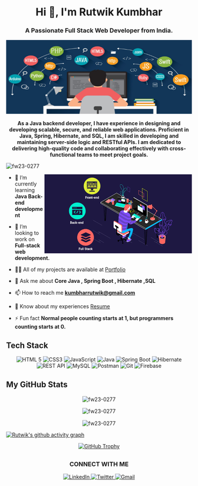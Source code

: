 
<h1 align="center">Hi 👋, I'm Rutwik Kumbhar</h1>
<h3 align="center">A Passionate Full Stack Web Developer from India.</h3>

<img src="https://github.com/fw23-0277/fw23-0277/blob/main/bg-github.jpg" alt="Alt text" width=100% height=200/>

<p align=center><b>As a Java backend developer, I have experience in designing and developing scalable, secure, and reliable web applications. Proficient in Java, Spring, Hibernate, and SQL, I am skilled in developing and maintaining server-side logic and RESTful APIs. I am dedicated to delivering high-quality code and collaborating effectively with cross-functional teams to meet project goals.</b></p>
 
 <img src="https://komarev.com/ghpvc/?username=fw23-0277&label=Profile%20views&color=0e75b6&style=flat" alt="fw23-0277" /> 

<p align="center"> <img src="https://github.com/fw23-0277/fw23-0277/blob/main/full-stack-development.gif" alt="Image description" width="400" align="right"> </p>



- 🌱 I’m currently learning **Java Back-end development**

- 👯 I’m looking to work on **Full-stack web development.**

- 👨‍💻 All of my projects are available at [Portfolio](https://drive.google.com/file/d/1ey4BaXOOfDvxYB1cuNMXCllxA59iiSpN/view?usp=share_link)

- 💬 Ask me about **Core Java , Spring Boot , Hibernate ,SQL**

- 📫 How to reach me **kumbharrutwik@gmail.com**

- 📄 Know about my experiences [Resume](https://drive.google.com/file/d/1ey4BaXOOfDvxYB1cuNMXCllxA59iiSpN/view?usp=share_link)

- ⚡ Fun fact **Normal people counting starts at 1, but programmers counting starts at 0.**











## Tech Stack
<div align="center">
<img src="https://img.shields.io/badge/HTML%205-informational?style=for-the-badge&logo=html5&logoColor=white&color=E34F26" alt="HTML 5" height="30" width="120" />
<img src="https://img.shields.io/badge/CSS3-informational?style=for-the-badge&logo=css3&logoColor=white&color=1572B6" alt="CSS3" height="30" width="100" />
<img src="https://img.shields.io/badge/JavaScript-informational?style=for-the-badge&logo=javascript&logoColor=white&color=F7DF1E" alt="JavaScript" height="30" width="120" />
<img src="https://img.shields.io/badge/Java-informational?style=for-the-badge&logo=java&logoColor=white&color=ED8B00" alt="Java" height="30" width="100" />
<img src="https://img.shields.io/badge/Spring%20Boot-informational?style=for-the-badge&logo=spring&logoColor=white&color=6DB33F" alt="Spring Boot" height="30" width="160" />
<img src="https://img.shields.io/badge/Hibernate-informational?style=for-the-badge&logo=hibernate&logoColor=white&color=A42E2B" alt="Hibernate" height="30" width="120" />
<img src="https://img.shields.io/badge/REST%20API-informational?style=for-the-badge&logo=rest&logoColor=white&color=6DB33F" alt="REST API" height="30" width="120" />
<img src="https://img.shields.io/badge/MySQL-informational?style=for-the-badge&logo=mysql&logoColor=white&color=4479A1" alt="MySQL" height="30" width="100" />
<img src="https://img.shields.io/badge/Postman-informational?style=for-the-badge&logo=postman&logoColor=white&color=FF6C37" alt="Postman" height="30" width="120" />
<img src="https://img.shields.io/badge/Git-informational?style=for-the-badge&logo=git&logoColor=white&color=F05032" alt="Git" height="30" width="80" />
<img src="https://img.shields.io/badge/Firebase-informational?style=for-the-badge&logo=firebase&logoColor=white&color=FFCA28" alt="Firebase" height="30" width="120" />
 </div>
 


<!-- ## Tech Stack

![HTML 5](https://img.shields.io/badge/HTML%205-informational?style=for-the-badge&logo=html5&logoColor=white&color=E34F26)
![CSS3](https://img.shields.io/badge/CSS3-informational?style=for-the-badge&logo=css3&logoColor=white&color=1572B6)
![JavaScript](https://img.shields.io/badge/JavaScript-informational?style=for-the-badge&logo=javascript&logoColor=white&color=F7DF1E)
![Java](https://img.shields.io/badge/Java-informational?style=for-the-badge&logo=java&logoColor=white&color=ED8B00)
![Spring Boot](https://img.shields.io/badge/Spring%20Boot-informational?style=for-the-badge&logo=spring&logoColor=white&color=6DB33F)
![Hibernate](https://img.shields.io/badge/Hibernate-informational?style=for-the-badge&logo=hibernate&logoColor=white&color=A42E2B)
![REST API](https://img.shields.io/badge/REST%20API-informational?style=for-the-badge&logo=rest&logoColor=white&color=6DB33F)
![MySQL](https://img.shields.io/badge/MySQL-informational?style=for-the-badge&logo=mysql&logoColor=white&color=4479A1)
![Postman](https://img.shields.io/badge/Postman-informational?style=for-the-badge&logo=postman&logoColor=white&color=FF6C37)
![Git](https://img.shields.io/badge/Git-informational?style=for-the-badge&logo=git&logoColor=white&color=F05032)
![Firebase](https://img.shields.io/badge/Firebase-informational?style=for-the-badge&logo=firebase&logoColor=white&color=FFCA28) 
 -->

<!-- Dark Mode  -->

## My GitHub Stats
<p align="center"><img align="center" src="https://github-readme-stats.vercel.app/api/top-langs?username=fw23-0277&show_icons=true&locale=en&layout=compact&theme=dark" alt="fw23-0277" /></p>

<p align=center>
    <img align="center" src="https://github-readme-stats.vercel.app/api?username=fw23-0277&show_icons=true&locale=en&theme=dark" alt="fw23-0277" />
</p>
<p align=center>
 <img align="center" src="https://github-readme-streak-stats.herokuapp.com/?user=fw23-0277&theme=dark" alt="fw23-0277" />
</p>

[![Rutwik's github activity graph](https://github-readme-activity-graph.cyclic.app/graph?username=fw23-0277&bg_color=110e0f&color=1ee3e6&line=28e63f&point=e13214&area=true&hide_border=true)](https://github.com/ashutosh00710/github-readme-activity-graph)


<div align="center">
  <a href="https://github.com/ryo-ma/github-profile-trophy">
    <img src="https://github-profile-trophy.vercel.app/?username=fw23-0277&theme=darkhub&margin-w=15" alt="GitHub Trophy" />
  </a>
</div>



## <h3 align="Center">CONNECT WITH ME</h3>
<p align="left">
<div align=center>
    <a href="https://www.linkedin.com/in/rutwik-kumbhar/" target="_blank">
        <img src="https://img.icons8.com/color/48/000000/linkedin.png" alt="LinkedIn" height="30" width="30">
    </a>
    <a href="https://twitter.com/YOUR_USERNAME" target="_blank">
        <img src="https://img.icons8.com/color/48/000000/twitter.png" alt="Twitter" height="30" width="30">
    </a>
    <a href="mailto:YOUR_EMAIL_ADDRESS" target="_blank">
        <img src="https://img.icons8.com/color/48/000000/gmail-new.png" alt="Gmail" height="30" width="30">
    </a>
</div>

